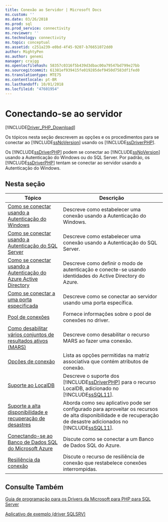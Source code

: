 ```yaml
---
title: Conexão ao Servidor | Microsoft Docs
ms.custom: ''
ms.date: 03/26/2018
ms.prod: sql
ms.prod_service: connectivity
ms.reviewer: ''
ms.technology: connectivity
ms.topic: conceptual
ms.assetid: c251a239-e0bd-4f45-9207-b76651072dd0
author: MightyPen
ms.author: genemi
manager: craigg
ms.openlocfilehash: 58357c0316f5b439d3dbac00a79547bd799e27bb
ms.sourcegitcommit: 61381ef939415fe019285def9450d7583df1fed0
ms.translationtype: MTE75
ms.contentlocale: pt-BR
ms.lasthandoff: 10/01/2018
ms.locfileid: "47601954"
---
```

# <a name="connecting-to-the-server"></a>Conectando-se ao servidor
[!INCLUDE[Driver_PHP_Download](../../includes/driver_php_download.md)]

Os tópicos nesta seção descrevem as opções e os procedimentos para se conectar ao [!INCLUDE[ssNoVersion](../../includes/ssnoversion-md.md)] usando os [!INCLUDE[ssDriverPHP](../../includes/ssdriverphp_md.md)].  

Os [!INCLUDE[ssDriverPHP](../../includes/ssdriverphp_md.md)] podem se conectar ao [!INCLUDE[ssNoVersion](../../includes/ssnoversion-md.md)] usando a Autenticação do Windows ou do SQL Server. Por padrão, os [!INCLUDE[ssDriverPHP](../../includes/ssdriverphp_md.md)] tentam se conectar ao servidor usando a Autenticação do Windows.  

## <a name="in-this-section"></a>Nesta seção  

|Tópico|Descrição|  
|---------|---------------|  
|[Como se conectar usando a Autenticação do Windows](../../connect/php/how-to-connect-using-windows-authentication.md)|Descreve como estabelecer uma conexão usando a Autenticação do Windows.|  
|[Como se conectar usando a Autenticação do SQL Server](../../connect/php/how-to-connect-using-sql-server-authentication.md)|Descreve como estabelecer uma conexão usando a Autenticação do SQL Server.|  
|[Como se conectar usando a Autenticação do Azure Active Directory](../../connect/php/azure-active-directory.md)|Descreve como definir o modo de autenticação e conecte-se usando identidades do Active Directory do Azure.|  
|[Como se conectar a uma porta especificada](../../connect/php/how-to-connect-on-a-specified-port.md)|Descreve como se conectar ao servidor usando uma porta específica.|  
|[Pool de conexões](../../connect/php/connection-pooling-microsoft-drivers-for-php-for-sql-server.md)|Fornece informações sobre o pool de conexões no driver.|  
|[Como desabilitar vários conjuntos de resultados ativos (MARS)](../../connect/php/how-to-disable-multiple-active-resultsets-mars.md)|Descreve como desabilitar o recurso MARS ao fazer uma conexão.|  
|[Opções de conexão](../../connect/php/connection-options.md)|Lista as opções permitidas na matriz associativa que contém atributos de conexão.|  
|[Suporte ao LocalDB](../../connect/php/php-driver-for-sql-server-support-for-localdb.md)|Descreve o suporte dos [!INCLUDE[ssDriverPHP](../../includes/ssdriverphp_md.md)] para o recurso LocalDB, adicionado no [!INCLUDE[ssSQL11](../../includes/sssql11-md.md)].|  
|[Suporte a alta disponibilidade e recuperação de desastres](../../connect/php/php-driver-for-sql-server-support-for-high-availability-disaster-recovery.md)|Aborda como seu aplicativo pode ser configurado para aproveitar os recursos de alta disponibilidade e de recuperação de desastre adicionados no [!INCLUDE[ssSQL11](../../includes/sssql11-md.md)].|  
|[Conectando-se ao Banco de Dados SQL do Microsoft Azure](../../connect/php/connecting-to-microsoft-azure-sql-database.md)|Discute como se conectar a um Banco de Dados SQL do Azure.|  
|[Resiliência da conexão](../../connect/php/connection-resiliency.md)|Discute o recurso de resiliência de conexão que restabelece conexões interrompidas.|  

## <a name="see-also"></a>Consulte Também  
[Guia de programação para os Drivers da Microsoft para PHP para SQL Server](../../connect/php/programming-guide-for-php-sql-driver.md)

[Aplicativo de exemplo &#40;driver SQLSRV&#41;](../../connect/php/example-application-sqlsrv-driver.md)  

